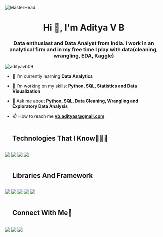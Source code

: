 ![MasterHead](https://as1.ftcdn.net/v2/jpg/02/42/83/38/1000_F_242833857_rsLAXVpWoSsKMOt9n5BCb4IRdNRupQ8X.jpg)
<h1 align="center">Hi 👋, I'm Aditya V B</h1>
<h3 align="center">Data enthusiast and Data Analyst from India. I work in an analytical firm and in my free time I play with data(cleaning, wrangling, EDA, Kaggle)</h3>




<p align="left"> <img src="https://komarev.com/ghpvc/?username=adityavb09&label=Profile%20views&color=0e75b6&style=flat" alt="adityavb09" /> </p>

- 🌱 I’m currently learning **Data Analytics**

- 👯 I’m working on my skills: **Python, SQL, Statistics and Data Visualization**

- 💬 Ask me about **Python, SQL, Data Cleaning, Wrangling and Exploratory Data Analysis**

- 📫 How to reach me **vb.adityaa@gmail.com**



<div id="user-content-toc">
  <ul align="left">
    <summary><h2 style="display: inline-block">Technologies That I Know👨🏻‍💻</h2></summary>
  </ul>
</div>
<!--tech stack icons-->
<p align="left">
 
  <img src="https://img.shields.io/badge/python-3670A0?style=for-the-badge&logo=python&logoColor=ffdd54" />
   <img src="https://img.shields.io/badge/mysql-%2300f.svg?style=for-the-badge&logo=mysql&logoColor=white" />
   <img src="https://img.shields.io/badge/c-%2300599C.svg?style=for-the-badge&logo=c&logoColor=white" />
   <img src="https://img.shields.io/badge/power_bi-F2C811?style=for-the-badge&logo=powerbi&logoColor=black" />
    
</p>
<div id="user-content-toc">
  <ul align="left">
    <summary><h2 style="display: inline-block">Libraries And Framework</h2></summary>
  </ul>
</div>
<p align="left"> 
   <img src="https://img.shields.io/badge/pandas-%23150458.svg?style=for-the-badge&logo=pandas&logoColor=white" />
   <img src="https://img.shields.io/badge/numpy-%23013243.svg?style=for-the-badge&logo=numpy&logoColor=white" />
   <img src="https://img.shields.io/badge/Matplotlib-%23ffffff.svg?style=for-the-badge&logo=Matplotlib&logoColor=black" />
   <img src="https://img.shields.io/badge/SciPy-%230C55A5.svg?style=for-the-badge&logo=scipy&logoColor=%white" />
   <img src="https://img.shields.io/badge/Plotly-%233F4F75.svg?style=for-the-badge&logo=plotly&logoColor=white" />
      
</p>




<div id="user-content-toc">
  <ul align="left">
    <summary><h2 style="display: inline-block">Connect With Me🤝</h2></summary>
  </ul>
</div>

<!--icons and links-->
<p align="left">
<a href="https://www.linkedin.com/in/aditya-vb0911/" target="blank"><img align="center" src="https://img.shields.io/badge/linkedin-%230077B5.svg?style=for-the-badge&logo=linkedin&logoColor=white" /></a>
<a href="https://www.kaggle.com/adityavb0911" target="blank"><img align="center" src="https://img.shields.io/badge/Kaggle-035a7d?style=for-the-badge&logo=kaggle&logoColor=white" /></a> 
<a href="" target="blank"><img align="center" src="https://img.shields.io/badge/Medium-12100E?style=for-the-badge&logo=medium&logoColor=white" /></a>

  
</p>




